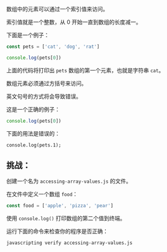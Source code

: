 数组中的元素可以通过一个索引值来访问。

索引值就是一个整数，从 0 开始一直到数组的长度减一。

下面是一个例子：

```js
const pets = ['cat', 'dog', 'rat']

console.log(pets[0])
```

上面的代码将打印出 `pets` 数组的第一个元素，也就是字符串 `cat`。

数组元素必须通过方括号来访问。

英文句号的方式将会导致错误。

这是一个正确的例子：

```js
console.log(pets[0])
```

下面的用法是错误的：
```
console.log(pets.1);
```

## 挑战：

创建一个名为 `accessing-array-values.js` 的文件。

在文件中定义一个数组 `food`：
```js
const food = ['apple', 'pizza', 'pear']
```

使用 `console.log()` 打印数组的第二个值到终端。

运行下面的命令来检查你的程序是否正确：

```bash
javascripting verify accessing-array-values.js
```
